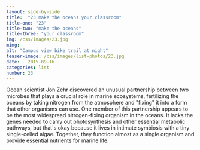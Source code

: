 ```yaml
---
layout: side-by-side
title:  "23 make the oceans your classroom"
title-one: "23"
title-two: "make the oceans"
title-three: "your classroom"
img: /css/images/23.jpg
mimg: 
alt: "Campus view bike trail at night"
teaser-image: /css/images/list-photos/23.jpg
date:   2015-09-16
categories: list
number: 23
---
```

Ocean scientist Jon Zehr discovered an unusual partnership between two microbes that plays a crucial role in marine ecosystems, fertilizing the oceans by taking nitrogen from the atmosphere 
and "fixing" it into a form that other organisms can use. One member of this partnership appears to 
be the most widespread nitrogen-fixing organism 
in the oceans. It lacks the genes needed to carry 
out photosynthesis and other essential metabolic pathways, but that's okay because it lives in intimate symbiosis with a tiny single-celled algae. Together, they function almost as a single organism and provide essential nutrients for marine life.